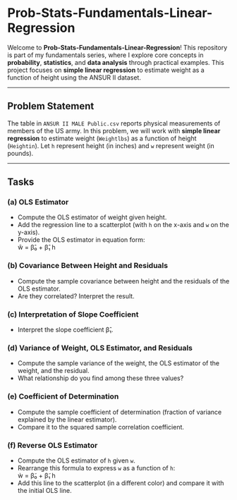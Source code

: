 # Prob-Stats-Fundamentals-Linear-Regression

Welcome to **Prob-Stats-Fundamentals-Linear-Regression**! This repository is part of my fundamentals series, where I explore core concepts in **probability**, **statistics**, and **data analysis** through practical examples. This project focuses on **simple linear regression** to estimate weight as a function of height using the ANSUR II dataset.

---

## Problem Statement

The table in `ANSUR II MALE Public.csv` reports physical measurements of members of the US army. In this problem, we will work with **simple linear regression** to estimate weight (`Weightlbs`) as a function of height (`Heightin`). Let `h` represent height (in inches) and `w` represent weight (in pounds).

---

## Tasks

### (a) OLS Estimator
- Compute the OLS estimator of weight given height.
- Add the regression line to a scatterplot (with `h` on the x-axis and `w` on the y-axis).
- Provide the OLS estimator in equation form:  
  ŵ = β̂₀ + β̂₁ h

### (b) Covariance Between Height and Residuals
- Compute the sample covariance between height and the residuals of the OLS estimator.
- Are they correlated? Interpret the result.

### (c) Interpretation of Slope Coefficient
- Interpret the slope coefficient β̂₁.

### (d) Variance of Weight, OLS Estimator, and Residuals
- Compute the sample variance of the weight, the OLS estimator of the weight, and the residual.
- What relationship do you find among these three values?

### (e) Coefficient of Determination
- Compute the sample coefficient of determination (fraction of variance explained by the linear estimator).
- Compare it to the squared sample correlation coefficient.

### (f) Reverse OLS Estimator
- Compute the OLS estimator of `h` given `w`.
- Rearrange this formula to express `w` as a function of `h`:  
  ẁ = β̃₀ + β̃₁ h
- Add this line to the scatterplot (in a different color) and compare it with the initial OLS line.
